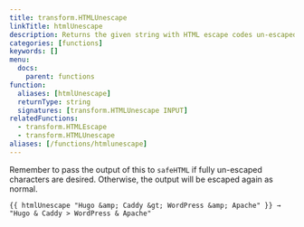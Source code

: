 ```yaml
---
title: transform.HTMLUnescape
linkTitle: htmlUnescape
description: Returns the given string with HTML escape codes un-escaped.
categories: [functions]
keywords: []
menu:
  docs:
    parent: functions
function:
  aliases: [htmlUnescape]
  returnType: string
  signatures: [transform.HTMLUnescape INPUT]
relatedFunctions:
  - transform.HTMLEscape
  - transform.HTMLUnescape
aliases: [/functions/htmlunescape]
---
```


Remember to pass the output of this to `safeHTML` if fully un-escaped characters are desired. Otherwise, the output will be escaped again as normal.

```go-html-template
{{ htmlUnescape "Hugo &amp; Caddy &gt; WordPress &amp; Apache" }} → "Hugo & Caddy > WordPress & Apache"
```
